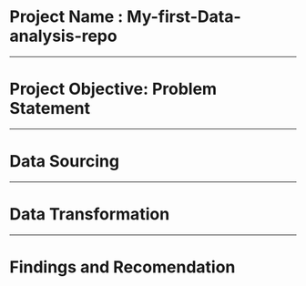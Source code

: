 # Project Name :  My-first-Data-analysis-repo

----
# Project Objective: Problem Statement



----
# Data Sourcing



----
# Data Transformation



----
# Findings and Recomendation
